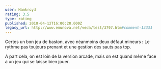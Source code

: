 ```yaml
---
user: Hankroyd
rating: 3.5
type: rating
published: 2010-04-12T16:00:20.000Z
legacy_url: http://www.emunova.net/veda/test/3797.htm#comment-13331
---
```

Certes un bon jeu de baston, avec néanmoins deux défaut mineurs :
Le rythme pas toujours prenant et une gestion des sauts pas top.

A part cela, on est loin de la version arcade, mais on est quand même face à un jeu qui se laisse bien jouer.